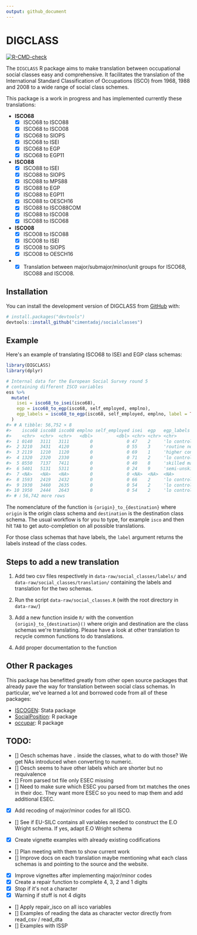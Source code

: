 ```yaml
---
output: github_document
---
```


<!-- README.md is generated from README.Rmd. Please edit that file -->




# DIGCLASS

<!-- badges: start -->
[![R-CMD-check](https://github.com/cimentadaj/socialclasses/actions/workflows/R-CMD-check.yaml/badge.svg)](https://github.com/cimentadaj/socialclasses/actions/workflows/R-CMD-check.yaml)
<!-- badges: end -->

The `DIGCLASS` R package aims to make translation between occupational social classes easy and comprehensive. It facilitates the translation of the International Standard Classification of Occupations (ISCO) from 1968, 1988 and 2008 to a wide range of social class schemes.

This package is a work in progress and has implemented currently these translations:

* **ISCO68**
  - [X] ISCO68 to ISCO88
  - [X] ISCO68 to ISCO08
  - [X] ISCO68 to SIOPS
  - [X] ISCO68 to ISEI
  - [X] ISCO68 to EGP
  - [X] ISCO68 to EGP11

* **ISCO88**
  - [X] ISCO88 to ISEI
  - [X] ISCO88 to SIOPS
  - [X] ISCO88 to MPS88
  - [X] ISCO88 to EGP
  - [X] ISCO88 to EGP11
  - [X] ISCO88 to OESCH16
  - [X] ISCO88 to ISCO88COM
  - [X] ISCO88 to ISCO08
  - [X] ISCO88 to ISCO68

* **ISCO08**
  - [X] ISCO08 to ISCO88
  - [X] ISCO08 to ISEI
  - [X] ISCO08 to SIOPS
  - [X] ISCO08 to OESCH16

* - [X] Translation between major/submajor/minor/unit groups for ISCO68, ISCO88 and ISCO08.

## Installation

You can install the development version of DIGCLASS from [GitHub](https://github.com/) with:

``` r
# install.packages("devtools")
devtools::install_github("cimentadaj/socialclasses")
```

## Example

Here's an example of translating ISCO68 to ISEI and EGP class schemas:


```r
library(DIGCLASS)
library(dplyr)

# Internal data for the European Social Survey round 5
# containing different ISCO variables
ess %>%
  mutate(
    isei = isco68_to_isei(isco68),
    egp = isco68_to_egp(isco68, self_employed, emplno),
    egp_labels = isco68_to_egp(isco68, self_employed, emplno, label = TRUE)
  )
#> # A tibble: 56,752 × 8
#>    isco68 isco88 isco08 emplno self_employed isei  egp   egp_labels            
#>    <chr>  <chr>  <chr>   <dbl>         <dbl> <chr> <chr> <chr>                 
#>  1 0140   3111   3111        0             0 47    2     'lo controllers'      
#>  2 3210   3431   4120        0             0 55    3     'routine nonmanual'   
#>  3 2119   1210   1120        0             0 69    1     'higher controllers'  
#>  4 1320   2320   2330        0             0 71    2     'lo controllers'      
#>  5 8550   7137   7411        0             0 40    8     'skilled manual'      
#>  6 5401   5131   5311        0             0 24    9     'semi-unskilld manual'
#>  7 <NA>   <NA>   <NA>        0             0 <NA>  <NA>  <NA>                  
#>  8 1593   2419   2432        0             0 66    2     'lo controllers'      
#>  9 1930   3460   2635        0             0 54    2     'lo controllers'      
#> 10 1950   2444   2643        0             0 54    2     'lo controllers'      
#> # ℹ 56,742 more rows
```

The nomenclature of the function is `{origin}_to_{destination}` where `origin` is the origin class schema and `destination` is the destination class schema. The usual workflow is for you to type, for example `isco` and then hit `TAB` to get auto-completion on all possible translations.

For those class schemas that have labels, the `label` argument returns the labels instead of the class codes.

## Steps to add a new translation

1. Add two csv files respectively in `data-raw/social_classes/labels/` and `data-raw/social_classes/translation/` containing the labels and translation for the two schemas.

2. Run the script `data-raw/social_classes.R` (with the root directory in `data-raw/`)

3. Add a new function inside `R/` with the convention `{origin}_to_{destination}()` where origin and destination are the class schemas we're translating. Please have a look at other translation to recycle common functions to do translations.

4. Add proper documentation to the function


## Other R packages

This package has benefitted greatly from other open source packages that already pave the way for translation between social class schemas. In particular, we've learned a lot and borrowed code from all of these packages:

- [ISCOGEN](https://github.com/benjann/iscogen): Stata package
- [SocialPosition](https://cran.r-project.org/web/packages/SocialPosition/index.html): R package
- [occupar](https://github.com/DiogoFerrari/occupar/): R package

## TODO:

- [] Oesch schemas have `.` inside the classes, what to do with those? We get NAs introduced when converting to numeric.
- [] Oesch seems to have other labels which are shorter but no requivalence
- [] From parsed txt file only ESEC missing
- [] Need to make sure which ESEC you parsed from txt matches the ones in their doc. They want more ESEC so you need to map them and add additional ESEC.
- [X] Add recoding of major/minor codes for all ISCO.
- [] See if EU-SILC contains all variables needed to construct the E.O Wright schema. If yes, adapt E.O Wright schema
- [X] Create vignette examples with already existing codifications
- [] Plan meeting with them to show current work
- [] Improve docs on each translation maybe mentioning what each  class schemas is and pointing to the source and the website.

- [X] Improve vignettes after implementing major/minor codes
- [X] Create a repair function to complete 4, 3, 2 and 1 digits
- [X] Stop if it's not a character
- [X] Warning if stuff is not 4 digits
- [] Apply repair_isco on all isco variables
- [] Examples of reading the data as character vector directly from read_csv / read_dta
- [] Examples with ISSP
